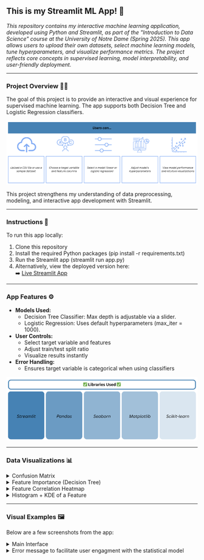 ## This is my Streamlit ML App! 🤖
<em>This repository contains my interactive machine learning application, developed using Python and Streamlit, as part of the "Introduction to Data Science" course at the University of Notre Dame (Spring 2025). This app allows users to upload their own datasets, select machine learning models, tune hyperparameters, and visualize performance metrics. The project reflects core concepts in supervised learning, model interpretability, and user-friendly deployment.</em>
___
### Project Overview 🧑🏻
The goal of this project is to provide an interactive and visual experience for supervised machine learning. The app supports both Decision Tree and Logistic Regression classifiers. 

<img src="https://github.com/marceloguzmanaguirre/GUZMANAGUIRRE-Data-Science-Portfolio/blob/22bc474b53ad5ae78828ef346b1f903642809ddb/MLStreamlitApp/MLStreamlitUsersCan.png"/>

This project strengthens my understanding of data preprocessing, modeling, and interactive app development with Streamlit.

___
### Instructions 🧭
To run this app locally:

1. Clone this repository
2. Install the required Python packages (pip install -r requirements.txt)
3. Run the Streamlit app (streamlit run app.py)
4. Alternatively, view the deployed version here:  
➡️ [Live Streamlit App](https://guzmanaguirre-data-science-portfolio-egpxyvdq5txsrvalakeby2.streamlit.app/)
___
### App Features ⚙️
- **Models Used:**
  - Decision Tree Classifier: Max depth is adjustable via a slider.
  - Logistic Regression: Uses default hyperparameters (max_iter = 1000).
- **User Controls:**
  - Select target variable and features
  - Adjust train/test split ratio
  - Visualize results instantly
- **Error Handling:**
  - Ensures target variable is categorical when using classifiers
 
<img src="https://github.com/marceloguzmanaguirre/GUZMANAGUIRRE-Data-Science-Portfolio/blob/22bc474b53ad5ae78828ef346b1f903642809ddb/MLStreamlitApp/MLStreamlitLibraries.png"/>

___
### Data Visualizations 📊

<details><summary>Confusion Matrix</summary>
<img src="https://github.com/marceloguzmanaguirre/GUZMANAGUIRRE-Data-Science-Portfolio/blob/main/MLStreamlitApp/3.png"/>
This plot displays the number of correct and incorrect predictions, giving insight into how well the model performs on each class. Especially helpful for classification tasks.
</details>

<details><summary>Feature Importance (Decision Tree)</summary>
<img src="https://github.com/marceloguzmanaguirre/GUZMANAGUIRRE-Data-Science-Portfolio/blob/main/MLStreamlitApp/4.png"/>
For the Decision Tree model, this horizontal bar chart shows which features had the most influence on the model's predictions.
</details>

<details><summary>Feature Correlation Heatmap</summary>
<img src="https://github.com/marceloguzmanaguirre/GUZMANAGUIRRE-Data-Science-Portfolio/blob/main/MLStreamlitApp/5.png"/>
Shows the pairwise correlation coefficients between numeric features. Helps identify multicollinearity and understand feature relationships.
</details>

<details><summary>Histogram + KDE of a Feature</summary>
<img src="https://github.com/marceloguzmanaguirre/GUZMANAGUIRRE-Data-Science-Portfolio/blob/main/MLStreamlitApp/6.png"/>
This combo plot visualizes the distribution of a selected numeric feature. The histogram shows counts, while the KDE overlay reveals the shape of the distribution.
</details>

___
### Visual Examples 🖼️
Below are a few screenshots from the app:

<details><summary>Main Interface</summary>
<img src="https://github.com/marceloguzmanaguirre/GUZMANAGUIRRE-Data-Science-Portfolio/blob/main/MLStreamlitApp/7.png"/>
</details>

<details><summary>Error message to facilitate user engagment with the statistical model</summary>
<img src="https://github.com/marceloguzmanaguirre/GUZMANAGUIRRE-Data-Science-Portfolio/blob/main/MLStreamlitApp/8.png"/>
</details>

